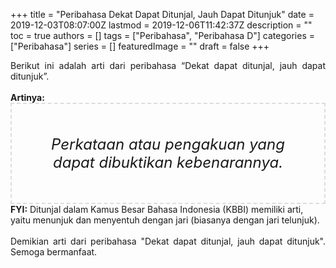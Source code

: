+++
title = "Peribahasa Dekat Dapat Ditunjal, Jauh Dapat Ditunjuk"
date = 2019-12-03T08:07:00Z
lastmod = 2019-12-06T11:42:37Z
description = ""
toc = true
authors = []
tags = ["Peribahasa", "Peribahasa D"]
categories = ["Peribahasa"]
series = []
featuredImage = ""
draft = false
+++

<div dir="ltr" style="text-align: left;" trbidi="on"><div style="text-align: justify;">Berikut ini adalah arti dari peribahasa “Dekat dapat ditunjal, jauh dapat ditunjuk”.</div><br /><div style="text-align: justify;"><b>Artinya:</b></div><div style="border: 2px dashed #ddd; font-size: 24px; height: auto; margin: 0 auto; padding: 50px; text-align: center; width: auto;"><i>Perkataan atau pengakuan yang dapat dibuktikan kebenarannya.</i></div><b>FYI:</b> Ditunjal dalam Kamus Besar Bahasa Indonesia (KBBI) memiliki arti, yaitu menunjuk dan menyentuh dengan jari (biasanya dengan jari telunjuk).<br /><br /><div style="text-align: justify;">Demikian arti dari peribahasa "Dekat dapat ditunjal, jauh dapat ditunjuk". Semoga bermanfaat.</div></div>
